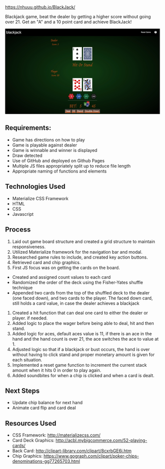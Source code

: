 https://nhuuu.github.io/BlackJack/

Blackjack game, beat the dealer by getting a higher score without going over 21. Get an "A" and a 10 point card and achieve BlackJack!

![](./otherImgs/blackjackgame.jpeg)
 
## Requirements:
* Game has directions on how to play 
* Game is playable against dealer 
* Game is winnable and winner is displayed 
* Draw detected
* Use of GitHub and deployed on Github Pages 
* Multiple JS files appropriately split up to reduce file length
* Appropriate naming of functions and elements


## Technologies Used 
* Materialize CSS Framework
* HTML
* CSS
* Javascript


## Process
1.	Laid out game board structure and created a grid structure to maintain responsiveness.
1.	Utilized Materialize framework for the navigation bar and modal.
1.	Researched game rules to include, and created key action buttons.
1.	Retrieved card and chip graphics.
1.	First JS focus was on getting the cards on the board.
* Created and assigned count values to each card
* Randomized the order of the deck using the Fisher-Yates shuffle technique
* Appended two cards from the top of the shuffled deck to the dealer (one faced down), and two cards to the player. The faced down card, still holds a card value, in case the dealer achieves a blackjack
1.	Created a hit function that can deal one card to either the dealer or player. if needed.
1.	Added logic to place the wager before being able to deal, hit and then stand.
1.	Added logic for aces, default aces value is 11, if there is an ace in the hand and the hand count is over 21, the ace switches the ace to value at 1.
1.	Adjusted logic so that if a blackjack or bust occurs, the hand is over without having to click stand and proper monetary amount is given for each situation.
1.	Implemented a reset game function to increment the current stack amount when it hits 0 in order to play again.
1.	Added soundbites for when a chip is clicked and when a card is dealt.


## Next Steps 
* Update chip balance for next hand
* Animate card flip and card deal


## Resources Used 
* CSS Framework: http://materializecss.com/ 
* Card Deck Graphics: http://acbl.mybigcommerce.com/52-playing-cards/ 
* Back Card: http://clipart-library.com/clipart/8cxrbGE6i.htm 
* Chip Graphics: https://www.gograph.com/clipart/poker-chips-denominations-gg77265703.html

